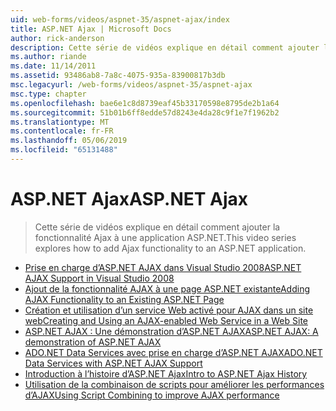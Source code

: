 ```yaml
---
uid: web-forms/videos/aspnet-35/aspnet-ajax/index
title: ASP.NET Ajax | Microsoft Docs
author: rick-anderson
description: Cette série de vidéos explique en détail comment ajouter la fonctionnalité Ajax à une application ASP.NET.
ms.author: riande
ms.date: 11/14/2011
ms.assetid: 93486ab8-7a8c-4075-935a-83900817b3db
msc.legacyurl: /web-forms/videos/aspnet-35/aspnet-ajax
msc.type: chapter
ms.openlocfilehash: bae6e1c8d8739eaf45b33170598e8795de2b1a64
ms.sourcegitcommit: 51b01b6ff8edde57d8243e4da28c9f1e7f1962b2
ms.translationtype: MT
ms.contentlocale: fr-FR
ms.lasthandoff: 05/06/2019
ms.locfileid: "65131488"
---
```

# <a name="aspnet-ajax"></a><span data-ttu-id="ad229-103">ASP.NET Ajax</span><span class="sxs-lookup"><span data-stu-id="ad229-103">ASP.NET Ajax</span></span>

> <span data-ttu-id="ad229-104">Cette série de vidéos explique en détail comment ajouter la fonctionnalité Ajax à une application ASP.NET.</span><span class="sxs-lookup"><span data-stu-id="ad229-104">This video series explores how to add Ajax functionality to an ASP.NET application.</span></span>

- [<span data-ttu-id="ad229-105">Prise en charge d’ASP.NET AJAX dans Visual Studio 2008</span><span class="sxs-lookup"><span data-stu-id="ad229-105">ASP.NET AJAX Support in Visual Studio 2008</span></span>](aspnet-ajax-support-in-visual-studio-2008.md)
- [<span data-ttu-id="ad229-106">Ajout de la fonctionnalité AJAX à une page ASP.NET existante</span><span class="sxs-lookup"><span data-stu-id="ad229-106">Adding AJAX Functionality to an Existing ASP.NET Page</span></span>](adding-ajax-functionality-to-an-existing-aspnet-page.md)
- [<span data-ttu-id="ad229-107">Création et utilisation d’un service Web activé pour AJAX dans un site web</span><span class="sxs-lookup"><span data-stu-id="ad229-107">Creating and Using an AJAX-enabled Web Service in a Web Site</span></span>](creating-and-using-an-ajax-enabled-web-service-in-a-web-site.md)
- [<span data-ttu-id="ad229-108">ASP.NET AJAX : Une démonstration d’ASP.NET AJAX</span><span class="sxs-lookup"><span data-stu-id="ad229-108">ASP.NET AJAX: A demonstration of ASP.NET AJAX</span></span>](aspnet-ajax-a-demonstration-of-aspnet-ajax.md)
- [<span data-ttu-id="ad229-109">ADO.NET Data Services avec prise en charge d’ASP.NET AJAX</span><span class="sxs-lookup"><span data-stu-id="ad229-109">ADO.NET Data Services with ASP.NET AJAX Support</span></span>](adonet-data-services-with-aspnet-ajax-support.md)
- [<span data-ttu-id="ad229-110">Introduction à l’histoire d’ASP.NET Ajax</span><span class="sxs-lookup"><span data-stu-id="ad229-110">Intro to ASP.NET Ajax History</span></span>](introduction-to-aspnet-ajax-history.md)
- [<span data-ttu-id="ad229-111">Utilisation de la combinaison de scripts pour améliorer les performances d’AJAX</span><span class="sxs-lookup"><span data-stu-id="ad229-111">Using Script Combining to improve AJAX performance</span></span>](using-script-combining-to-improve-ajax-performance.md)

